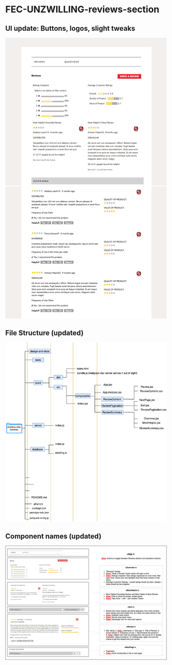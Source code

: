 # FEC-UNZWILLING-reviews-section

## UI update: Buttons, logos, slight tweaks
<img src='design-and-docs/progress3.png'>
<img src='design-and-docs/progress4.png'>

## File Structure (updated)
<img src='design-and-docs/files.png'>

## Component names (updated)
<img src='design-and-docs/organization.png'>

